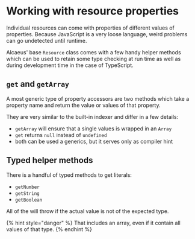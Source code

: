 # Working with resource properties

Individual resources can come with properties of different values of properties.
Because JavaScript is a very loose language, weird problems can go undetected until
runtime.

Alcaeus' base `Resource` class comes with a few handy helper methods which can be used
to retain some type checking at run time as well as during development time in the
case of TypeScript.

## `get` and `getArray`

A most generic type of property accessors are two methods which take a property name
and return the value or values of that property.

They are very similar to the built-in indexer and differ in a few details:

* `getArray` will ensure that a single values is wrapped in an `Array`
* `get` returns `null` instead of `undefined`
* both can be used a generics, but it serves only as compiler hint

## Typed helper methods

There is a handful of typed methods to get literals:

* `getNumber`
* `getString`
* `getBoolean`

All of the will throw if the actual value is not of the expected type.

{% hint style="danger" %}
That includes an array, even if it contain all values of that type.
{% endhint %}
